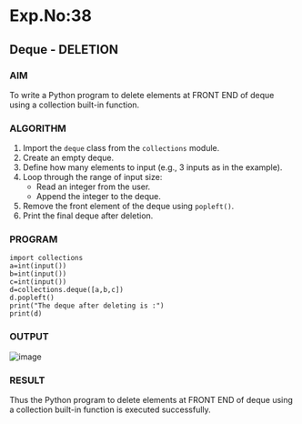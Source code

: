 # Exp.No:38  
## Deque - DELETION


### AIM  
To write a Python program to delete elements at FRONT END of deque using a collection built-in function.


### ALGORITHM  

1. Import the `deque` class from the `collections` module.  
2. Create an empty deque.  
3. Define how many elements to input (e.g., 3 inputs as in the example).  
4. Loop through the range of input size:  
   - Read an integer from the user.  
   - Append the integer to the deque.  
5. Remove the front element of the deque using `popleft()`.  
6. Print the final deque after deletion.  

### PROGRAM  

```
import collections
a=int(input())
b=int(input())
c=int(input())
d=collections.deque([a,b,c])
d.popleft()
print("The deque after deleting is :")
print(d)

```

### OUTPUT
![image](https://github.com/user-attachments/assets/2a8496a4-d004-4a77-9bc0-2c9d3fab4a49)




### RESULT
Thus the Python program to delete elements at FRONT END of deque using a collection built-in function is executed successfully.
